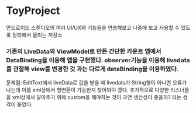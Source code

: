 # ToyProject
안드로이드 스튜디오의 여러 UI/UX와 기능들을 연습해보고 나중에 보고 사용할 수 있도록 정리해서 올리는 저장소

### 기존의 LiveData와 ViewModel로 만든 간단한 카운트 앱에서 DataBinding을 이용해 앱을 구현했다. observer기능을 이용해 livedata를 관찰해 view를 변경한 것 과는 다르게 dataBinding을 이용하였다.
문제점: EditText에서 liveData로 값을 받을 때 livedata가 String형이 아니면 오류가 나는데 이를 xml상에서 형변환이 가능한지 찾아봐야 겠다.
추가적으로 다양한 리스너들을 xml상에서 달아주기 위해 custom을 해야하는 것이 과연 생산성이 좋을까? 라는 생각이 들었다.
